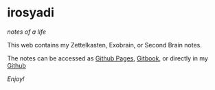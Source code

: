 # irosyadi

*notes of a life*

This web contains my Zettelkasten, Exobrain, or Second Brain notes.

The notes can be accessed as [Github Pages](https://irosyadi.github.io/), [Gitbook](https://irosyadi.gitbook.io/), or directly in my [Github](https://github.com/irosyadi/gitbook)

*Enjoy!*